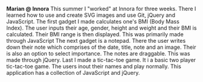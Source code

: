 **Marian @ Innora**
  This summer I "worked" at Innora for three weeks. There I learned how to use and create SVG images and use Git, jQuery and JavaScript. The first gadget I made calculates one's BMI (Body Mass Index). The user inputs their age, gender, height and weight and their BMI is calculated. Their BMI range is then displayed. This was primarily made through JavaScript The next gadget is a notepad. There the user writes down their note which comprises of the date, title, note and an image. Their is also an option to select importance. The notes are draggable. This was made through jQuery. Last I made a tic-tac-toe game. It i a basic two player tic-tac-toe game. The users inout their names and play normally. This application has a collection of JavaScript and jQuery.
